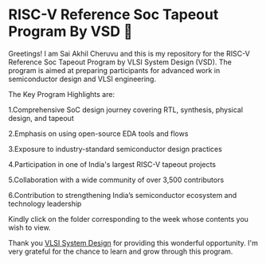 # RISC-V Reference Soc Tapeout Program By VSD 🔲

Greetings! I am Sai Akhil Cheruvu and this is my repository for the RISC-V Reference Soc Tapeout Program by VLSI System Design (VSD). The program is aimed at preparing participants for advanced work in semiconductor design and VLSI engineering. 

The Key Program Highlights are:

1.Comprehensive SoC design journey covering RTL, synthesis, physical design, and tapeout

2.Emphasis on using open-source EDA tools and flows

3.Exposure to industry-standard semiconductor design practices

4.Participation in one of India's largest RISC-V tapeout projects

5.Collaboration with a wide community of over 3,500 contributors

6.Contribution to strengthening India’s semiconductor ecosystem and technology leadership

Kindly click on the folder corresponding to the week whose contents you wish to view. 

Thank you [VLSI System Design](https://www.vlsisystemdesign.com/) for providing this wonderful opportunity. I'm very grateful for the chance to learn and grow through this program.

